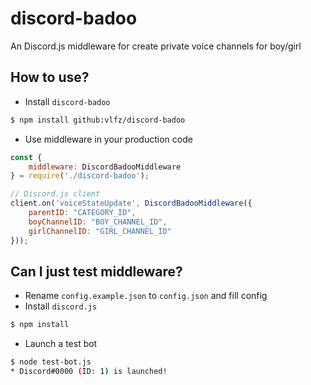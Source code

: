 # discord-badoo
An Discord.js middleware for create private voice channels for boy/girl

## How to use?
* Install `discord-badoo`
```bash
$ npm install github:vlfz/discord-badoo
```
* Use middleware in your production code
```js
const {
    middleware: DiscordBadooMiddleware
} = require('./discord-badoo');

// Discord.js client
client.on('voiceStateUpdate', DiscordBadooMiddleware({
    parentID: "CATEGORY_ID",
    boyChannelID: "BOY_CHANNEL_ID",
    girlChannelID: "GIRL_CHANNEL_ID"
}));
```

## Can I just test middleware?
* Rename `config.example.json` to `config.json` and fill config
* Install `discord.js`
```bash
$ npm install
```
* Launch a test bot
```bash
$ node test-bot.js
* Discord#0000 (ID: 1) is launched!
```
